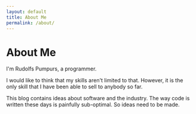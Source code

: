 ```yaml
---
layout: default
title: About Me
permalink: /about/
---
```


# About Me

I'm Rudolfs Pumpurs, a programmer.

I would like to think that my skills aren't limited to that. However, it is the only skill that I have been able to sell to anybody so far.

This blog contains ideas about software and the industry. The way code is written these days is painfully sub-optimal. So ideas need to be made.
